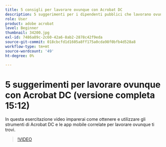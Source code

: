 ```yaml
---
title: 5 consigli per lavorare ovunque con Acrobat DC
description: 5 suggerimenti per i dipendenti pubblici che lavorano ovunque con Acrobat DC
role: User
product: adobe acrobat
level: Beginner
thumbnail: 34200.jpg
exl-id: 7486a89c-2c60-42a6-8ab2-2878c42f9eda
source-git-commit: 018cbcfd1d1605a8ff175a0cda98f0bfb4d528a8
workflow-type: tm+mt
source-wordcount: '49'
ht-degree: 0%

---
```


# 5 suggerimenti per lavorare ovunque con Acrobat DC (versione completa 15:12)

In questa esercitazione video imparerai come ottenere e utilizzare gli strumenti di Acrobat DC e le app mobile correlate per lavorare ovunque ti trovi.

>[!VIDEO](https://video.tv.adobe.com/v/34200?chaptermarkers=on)

